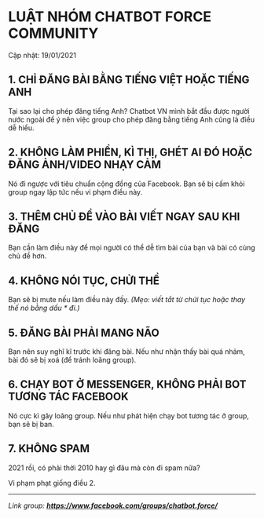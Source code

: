 # LUẬT NHÓM CHATBOT FORCE COMMUNITY
Cập nhật: 19/01/2021

## 1. CHỈ ĐĂNG BÀI BẰNG TIẾNG VIỆT HOẶC TIẾNG ANH
Tại sao lại cho phép đăng tiếng Anh? Chatbot VN mình bắt đầu được người nước ngoài để ý nên việc group cho phép đăng bằng tiếng Anh cũng là điều dễ hiểu.

## 2. KHÔNG LÀM PHIỀN, KÌ THỊ, GHÉT AI ĐÓ HOẶC ĐĂNG ẢNH/VIDEO NHẠY CẢM
Nó đi ngược với tiêu chuẩn cộng đồng của Facebook. Bạn sẽ bị cấm khỏi group ngay lập tức nếu vi phạm điều này.

## 3. THÊM CHỦ ĐỀ VÀO BÀI VIẾT NGAY SAU KHI ĐĂNG
Bạn cần làm điều này để mọi người có thể dễ tìm bài của bạn và bài có cùng chủ đề hơn.

## 4. KHÔNG NÓI TỤC, CHỬI THỀ
Bạn sẽ bị mute nếu làm điều này đấy. *(Mẹo: viết tắt từ chửi tục hoặc thay thế nó bằng dấu \* đi.)*

## 5. ĐĂNG BÀI PHẢI MANG NÃO
Bạn nên suy nghĩ kĩ trước khi đăng bài. Nếu như nhận thấy bài quá nhảm, bài đó sẽ bị xoá (để tránh loãng group).

## 6. CHẠY BOT Ở MESSENGER, KHÔNG PHẢI BOT TƯƠNG TÁC FACEBOOK
Nó cực kì gây loãng group. Nếu như phát hiện chạy bot tương tác ở group, bạn sẽ bị ban.

## 7. KHÔNG SPAM
2021 rồi, có phải thời 2010 hay gì đâu mà còn đi spam nữa?

Vi phạm phạt giống điều 2.

<hr>

_Link group: <a href="https://www.facebook.com/groups/chatbot.force/"><b>https://www.facebook.com/groups/chatbot.force/</b></a>_
